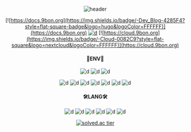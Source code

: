 <div align="center">

![header](https://capsule-render.vercel.app/api?type=waving&color=auto&height=300&section=header&text=Bonehyeon%20Gu&fontSize=90&animation=fadeIn)

[![https://docs.9bon.org](https://img.shields.io/badge/-Dev_Blog-4285F4?style=flat-square-badge&logo=hugo&logoColor=FFFFFF)](https://docs.9bon.org) [![d](https://img.shields.io/badge/-Mail-EA4335?style=flat-square&logo=gmail&logoColor=FFFFFF)](tayasriel@gmail.com) [![https://cloud.9bon.org](https://img.shields.io/badge/-Cloud-0082C9?style=flat-square&logo=nextcloud&logoColor=FFFFFF)](https://cloud.9bon.org) 

#### 🧰ENV🧰
![d](https://img.shields.io/badge/-debian-A81D33?style=for-the-badge&logo=debian) ![d](https://img.shields.io/badge/-ubuntu-E95420?style=for-the-badge&logo=ubuntu&logoColor=FFFFFF) ![d](https://img.shields.io/badge/-Kubernetes-326CE5?style=for-the-badge&logo=Kubernetes&logoColor=FFFFFF)

![d](https://img.shields.io/badge/-Nginx-009639?style=flat-square&logo=nginx) ![d](https://img.shields.io/badge/-Apache-D22128?style=flat-square&logo=apache) ![d](https://img.shields.io/badge/-Tomcat-F8DC75?style=flat-square&logo=ApacheTomcat&logoColor=FFFFFF
) ![d](https://img.shields.io/badge/-Flask-000000?style=flat-square&logo=flask&logoColor=FFFFFF) ![d](https://img.shields.io/badge/-MariaDB-003545?style=flat-square&logo=mariadb&logoColor=FFFFFF) ![d](https://img.shields.io/badge/-OracleDB-F80000?style=flat-square&logo=oracle&logoColor=FFFFFF) ![d](https://img.shields.io/badge/-MSSQL-CC2927?style=flat-square&logo=MicrosoftSQLServer&logoColor=FFFFFF) 

#### 🛠LANG🛠
![d](https://img.shields.io/badge/-Fortran-734F96?style=flat-square&logo=fortran&logoColor=FFFFFF) ![d](https://img.shields.io/badge/-C%2B%2B-00599C?style=flat-square&logo=c%2B%2B&logoColor=FFFFFF) ![d](https://img.shields.io/badge/-Java-007396?style=flat-square&logo=java&logoColor=FFFFFF) ![d](https://img.shields.io/badge/-Python-3776AB?style=flat-square&logo=python&logoColor=FFFFFF) ![d](https://img.shields.io/badge/-PHP-777BB4?style=flat-square&logo=php&logoColor=FFFFFF) ![d](https://img.shields.io/badge/-JS-F7DF1E?style=flat-square&logo=javascript&logoColor=FFFFFF) 

[![solved.ac tier](http://mazassumnida.wtf/api/v2/generate_badge?boj=whwhdtk)](https://solved.ac/whwhdtk)

</div>



